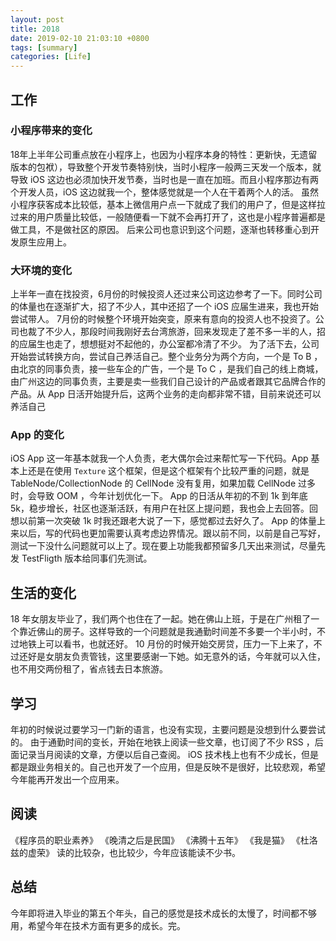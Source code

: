 ```yaml
---
layout: post
title: 2018
date: 2019-02-10 21:03:10 +0800
tags: [summary]
categories: [Life]
---
```


## 工作

### 小程序带来的变化
18年上半年公司重点放在小程序上，也因为小程序本身的特性：更新快，无遗留版本的包袱），导致整个开发节奏特别快，当时小程序一般两三天发一个版本，就导致 iOS 这边也必须加快开发节奏，当时也是一直在加班。而且小程序那边有两个开发人员，iOS 这边就我一个，整体感觉就是一个人在干着两个人的活。
虽然小程序获客成本比较低，基本上微信用户点一下就成了我们的用户了，但是这样拉过来的用户质量比较低，一般随便看一下就不会再打开了，这也是小程序普遍都是做工具，不是做社区的原因。
后来公司也意识到这个问题，逐渐也转移重心到开发原生应用上。

### 大环境的变化
上半年一直在找投资，6月份的时候投资人还过来公司这边参考了一下。同时公司的体量也在逐渐扩大，招了不少人，其中还招了一个 iOS 应届生进来，我也开始尝试带人。
7月份的时候整个环境开始突变，原来有意向的投资人也不投资了。公司也裁了不少人，那段时间我刚好去台湾旅游，回来发现走了差不多一半的人，招的应届生也走了，想想挺对不起他的，办公室都冷清了不少。
为了活下去，公司开始尝试转换方向，尝试自己养活自己。整个业务分为两个方向，一个是 To B ，由北京的同事负责，接一些车企的广告，一个是 To C ，是我们自己的线上商城，由广州这边的同事负责，主要是卖一些我们自己设计的产品或者跟其它品牌合作的产品。从 App 日活开始提升后，这两个业务的走向都非常不错，目前来说还可以养活自己

### App 的变化
iOS App 这一年基本就我一个人负责，老大偶尔会过来帮忙写一下代码。App 基本上还是在使用 `Texture` 这个框架，但是这个框架有个比较严重的问题，就是 TableNode/CollectionNode 的 CellNode 没有复用，如果加载 CellNode 过多时，会导致 OOM ，今年计划优化一下。
App 的日活从年初的不到 1k 到年底 5k，稳步增长，社区也逐渐活跃，有用户在社区上提问题，我也会上去回答。回想以前第一次突破 1k 时我还跟老大说了一下，感觉都过去好久了。
App 的体量上来以后，写的代码也更加需要认真考虑边界情况。跟以前不同，以前是自己写好，测试一下没什么问题就可以上了。现在要上功能我都预留多几天出来测试，尽量先发 TestFligth 版本给同事们先测试。

## 生活的变化
18 年女朋友毕业了，我们两个也住在了一起。她在佛山上班，于是在广州租了一个靠近佛山的房子。这样导致的一个问题就是我通勤时间差不多要一个半小时，不过地铁上可以看书，也就还好。
10 月份的时候开始交房贷，压力一下上来了，不过还好是女朋友负责管钱，这里要感谢一下她。如无意外的话，今年就可以入住，也不用交两份租了，省点钱去日本旅游。

## 学习
年初的时候说过要学习一门新的语言，也没有实现，主要问题是没想到什么要尝试的。
由于通勤时间的变长，开始在地铁上阅读一些文章，也订阅了不少 RSS ，后面记录当月阅读的文章，方便以后自己查阅。
iOS 技术栈上也有不少成长，但是都是跟业务相关的。自己也开发了一个应用，但是反映不是很好，比较悲观，希望今年能再开发出一个应用来。

## 阅读
《程序员的职业素养》
《晚清之后是民国》
《沸腾十五年》
《我是猫》
《杜洛兹的虚荣》
读的比较杂，也比较少，今年应该能读不少书。

## 总结
今年即将进入毕业的第五个年头，自己的感觉是技术成长的太慢了，时间都不够用，希望今年在技术方面有更多的成长。完。


